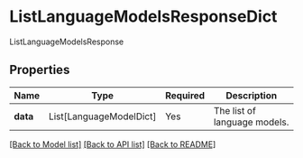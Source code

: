 # ListLanguageModelsResponseDict

ListLanguageModelsResponse

## Properties
| Name | Type | Required | Description |
| ------------ | ------------- | ------------- | ------------- |
**data** | List[LanguageModelDict] | Yes | The list of language models. |


[[Back to Model list]](../../README.md#models-v2-link) [[Back to API list]](../../README.md#documentation-for-api-endpoints) [[Back to README]](../../README.md)
